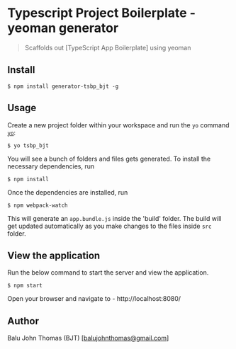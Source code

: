 # Typescript Project Boilerplate - yeoman generator

> Scaffolds out [TypeScript App Boilerplate] using yeoman


## Install

```
$ npm install generator-tsbp_bjt -g
```


## Usage

Create a new project folder within your workspace and run the `yo` command [`yo`](https://github.com/yeoman/yo):

```
$ yo tsbp_bjt
```

You will see a bunch of folders and files gets generated. To install the necessary dependencies, run

```
$ npm install
```

Once the dependencies are installed, run 

```
$ npm webpack-watch
```

This will generate an `app.bundle.js` inside the 'build' folder. The build will get updated automatically as you make changes to the files inside `src` folder.


## View the application

Run the below command to start the server and view the application.

```
$ npm start
```

Open your browser and navigate to - http://localhost:8080/


## Author

Balu John Thomas (BJT) [balujohnthomas@gmail.com]
